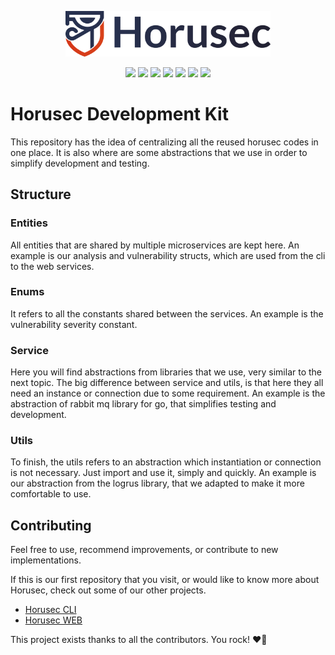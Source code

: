 <p align="center" margin="20 0"><a href="https://horusec.io/">
    <img src="assets/horusec_logo.png" alt="logo_header" width="65%" style="max-width:100%;"/></a></p>

<p align="center">
    <a href="https://github.com/ZupIT/horusec-devkit/pulse" alt="activity">
        <img src="https://img.shields.io/github/commit-activity/m/ZupIT/horusec-devkit"/></a>
    <a href="https://github.com/ZupIT/horusec-devkit/graphs/contributors" alt="contributors">
        <img src="https://img.shields.io/github/contributors/ZupIT/horusec-devkit"/></a>
    <a href="https://github.com/ZupIT/horusec-devkit/actions/workflows/lint.yml" alt="lint">
        <img src="https://img.shields.io/github/workflow/status/ZupIT/horusec-devkit/Lint?label=Lint"/></a>
    <a href="https://github.com/ZupIT/horusec-devkit/actions/workflows/tests.yml" alt="test">
        <img src="https://img.shields.io/github/workflow/status/ZupIT/horusec-devkit/Test?label=Test"/></a>
    <a href="https://github.com/ZupIT/horusec-devkit/actions/workflows/security.yml" alt="security">
        <img src="https://img.shields.io/github/workflow/status/ZupIT/horusec-devkit/Security?label=Security"/></a>
    <a href="https://github.com/ZupIT/horusec-devkit/actions/workflows/coverage.yml" alt="coverage">
        <img src="https://img.shields.io/github/workflow/status/ZupIT/horusec-devkit/Coverage?label=Coverage"/></a>
    <a href="https://opensource.org/licenses/Apache-2.0" alt="license">
        <img src="https://img.shields.io/badge/License-Apache%202.0-blue.svg"/></a>
</p>

# Horusec Development Kit

This repository has the idea of centralizing all the reused horusec codes in one place. 
It is also where are some abstractions that we use in order to simplify development and testing.

## Structure

### Entities

All entities that are shared by multiple microservices are kept here.
An example is our analysis and vulnerability structs, which are used from the cli to the web services.

### Enums

It refers to all the constants shared between the services.
An example is the vulnerability severity constant.

### Service

Here you will find abstractions from libraries that we use, very similar to the next topic.
The big difference between service and utils, is that here they all need an instance or
connection due to some requirement.
An example is the abstraction of rabbit mq library for go, that simplifies testing and development.

### Utils

To finish, the utils refers to an abstraction which instantiation or connection is not necessary. 
Just import and use it, simply and quickly.
An example is our abstraction from the logrus library, that we adapted to make it more comfortable to use.

## Contributing

Feel free to use, recommend improvements, or contribute to new implementations.

If this is our first repository that you visit, or would like to know more about Horusec, 
check out some of our other projects.

- [Horusec CLI](https://github.com/ZupIT/horusec-devkit)
- [Horusec WEB](https://github.com/ZupIT/horusec-platform)

This project exists thanks to all the contributors. You rock! ❤️🚀
